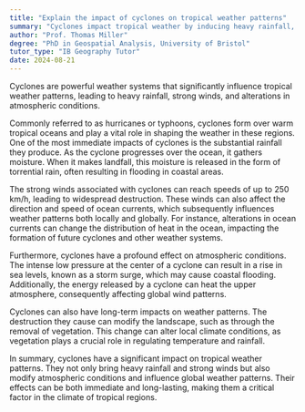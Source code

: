 ```yaml
---
title: "Explain the impact of cyclones on tropical weather patterns"
summary: "Cyclones impact tropical weather by inducing heavy rainfall, strong winds, and changing atmospheric conditions, significantly affecting the climate and environment in those regions."
author: "Prof. Thomas Miller"
degree: "PhD in Geospatial Analysis, University of Bristol"
tutor_type: "IB Geography Tutor"
date: 2024-08-21
---
```


Cyclones are powerful weather systems that significantly influence tropical weather patterns, leading to heavy rainfall, strong winds, and alterations in atmospheric conditions.

Commonly referred to as hurricanes or typhoons, cyclones form over warm tropical oceans and play a vital role in shaping the weather in these regions. One of the most immediate impacts of cyclones is the substantial rainfall they produce. As the cyclone progresses over the ocean, it gathers moisture. When it makes landfall, this moisture is released in the form of torrential rain, often resulting in flooding in coastal areas.

The strong winds associated with cyclones can reach speeds of up to $250 \, \text{km/h}$, leading to widespread destruction. These winds can also affect the direction and speed of ocean currents, which subsequently influences weather patterns both locally and globally. For instance, alterations in ocean currents can change the distribution of heat in the ocean, impacting the formation of future cyclones and other weather systems.

Furthermore, cyclones have a profound effect on atmospheric conditions. The intense low pressure at the center of a cyclone can result in a rise in sea levels, known as a storm surge, which may cause coastal flooding. Additionally, the energy released by a cyclone can heat the upper atmosphere, consequently affecting global wind patterns.

Cyclones can also have long-term impacts on weather patterns. The destruction they cause can modify the landscape, such as through the removal of vegetation. This change can alter local climate conditions, as vegetation plays a crucial role in regulating temperature and rainfall.

In summary, cyclones have a significant impact on tropical weather patterns. They not only bring heavy rainfall and strong winds but also modify atmospheric conditions and influence global weather patterns. Their effects can be both immediate and long-lasting, making them a critical factor in the climate of tropical regions.
    
